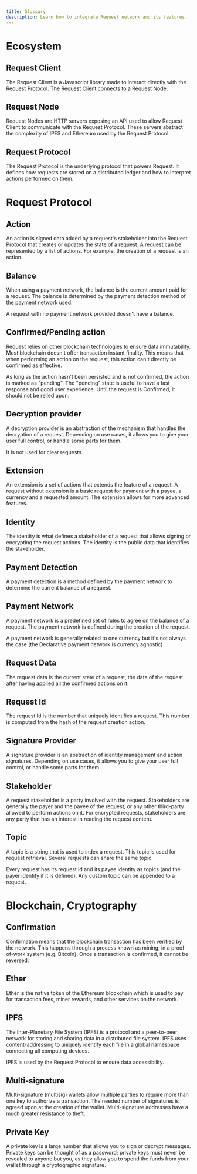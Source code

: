 ```yaml
---
title: Glossary
description: Learn how to integrate Request network and its features.
---
```


# Ecosystem

## Request Client

The Request Client is a Javascript library made to interact directly with the Request Protocol. The Request Client connects to a Request Node.

## Request Node

Request Nodes are HTTP servers exposing an API used to allow Request Client to communicate with the Request Protocol. These servers abstract the complexity of IPFS and Ethereum used by the Request Protocol.

## Request Protocol

The Request Protocol is the underlying protocol that powers Request. It defines how requests are stored on a distributed ledger and how to interpret actions performed on them.

# Request Protocol

## Action

An action is signed data added by a request's stakeholder into the Request Protocol that creates or updates the state of a request. A request can be represented by a list of actions. For example, the creation of a request is an action.

## Balance

When using a payment network, the balance is the current amount paid for a request. The balance is determined by the payment detection method of the payment network used.

A request with no payment network provided doesn't have a balance.

## Confirmed/Pending action

Request relies on other blockchain technologies to ensure data immutability. Most blockchain doesn't offer transaction instant finality. This means that when performing an action on the request, this action can't directly be confirmed as effective.

As long as the action hasn't been persisted and is not confirmed, the action is marked as "pending". The "pending" state is useful to have a fast response and good user experience. Until the request is Confirmed, it should not be relied upon.

## Decryption provider

A decryption provider is an abstraction of the mechanism that handles the decryption of a request. Depending on use cases, it allows you to give your user full control, or handle some parts for them.

It is not used for clear requests.

## Extension

An extension is a set of actions that extends the feature of a request. A request without extension is a basic request for payment with a payee, a currency and a requested amount. The extension allows for more advanced features.

## Identity

The identity is what defines a stakeholder of a request that allows signing or encrypting the request actions. The identity is the public data that identifies the stakeholder.

## Payment Detection

A payment detection is a method defined by the payment network to determine the current balance of a request.

## Payment Network

A payment network is a predefined set of rules to agree on the balance of a request. The payment network is defined during the creation of the request.

A payment network is generally related to one currency but it's not always the case (the Declarative payment network is currency agnostic)

## Request Data

The request data is the current state of a request, the data of the request after having applied all the confirmed actions on it.

## Request Id

The request Id is the number that uniquely identifies a request. This number is computed from the hash of the request creation action.

## Signature Provider

A signature provider is an abstraction of identity management and action signatures. Depending on use cases, it allows you to give your user full control, or handle some parts for them.

## Stakeholder

A request stakeholder is a party involved with the request. Stakeholders are generally the payer and the payee of the request, or any other third-party allowed to perform actions on it. For encrypted requests, stakeholders are any party that has an interest in reading the request content.

## Topic

A topic is a string that is used to index a request. This topic is used for request retrieval. Several requests can share the same topic.

Every request has its request id and its payee identity as topics (and the payer identity if it is defined). Any custom topic can be appended to a request.

# Blockchain, Cryptography

## Confirmation

Confirmation means that the blockchain transaction has been verified by the network. This happens through a process known as mining, in a proof-of-work system (e.g. Bitcoin). Once a transaction is confirmed, it cannot be reversed.

## Ether

Ether is the native token of the Ethereum blockchain which is used to pay for transaction fees, miner rewards, and other services on the network.

## IPFS

The Inter-Planetary File System (IPFS) is a protocol and a peer-to-peer network for storing and sharing data in a distributed file system. IPFS uses content-addressing to uniquely identify each file in a global namespace connecting all computing devices.

IPFS is used by the Request Protocol to ensure data accessibility.

## Multi-signature

Multi-signature (multisig) wallets allow multiple parties to require more than one key to authorize a transaction. The needed number of signatures is agreed upon at the creation of the wallet. Multi-signature addresses have a much greater resistance to theft.

## Private Key

A private key is a large number that allows you to sign or decrypt messages. Private keys can be thought of as a password; private keys must never be revealed to anyone but you, as they allow you to spend the funds from your wallet through a cryptographic signature.
